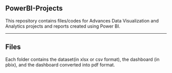 ## **PowerBI-Projects**

This repository contains files/codes for Advances Data Visualization and Analytics projects and reports created using Power BI.
_____________________

## **Files**

Each folder contains the dataset(in xlsx or csv format), the dashboard (in pbix), and the dashboard converted into pdf format.
